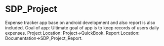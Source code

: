 # SDP_Project
Expense tracker app base on android development and also report is also included.
Goal of app: 
Ultimate goal of app is to keep records of users daily expenses.
Project Location:
Project->QuickBook.
Report Location:
Documentation->SDP_Project_Report.